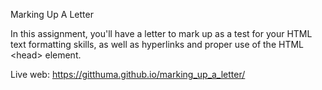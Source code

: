 Marking Up A Letter

In this assignment, you'll have a letter to mark up as a test for your HTML text formatting skills, as well as hyperlinks and proper use of the HTML &lt;head&gt; element.

Live web: https://gitthuma.github.io/marking_up_a_letter/
